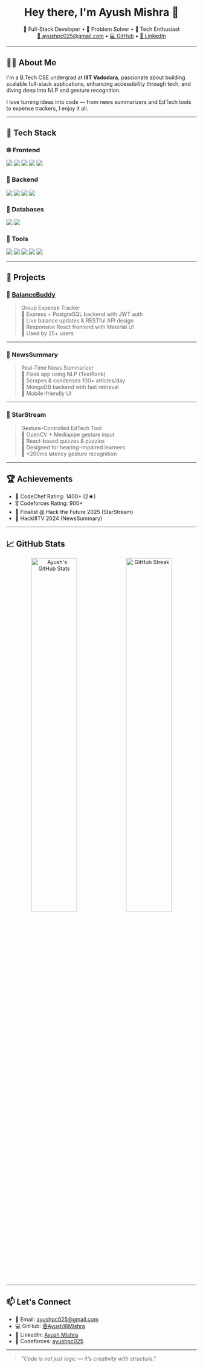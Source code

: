 <h1 align="center">Hey there, I'm Ayush Mishra 👋</h1>

<p align="center">
  🚀 Full-Stack Developer • 🧠 Problem Solver • 🎯 Tech Enthusiast  
  <br>
  <a href="mailto:ayushpc025@gmail.com">📧 ayushpc025@gmail.com</a> • 
  <a href="https://github.com/Ayush16Mishra">💻 GitHub</a> • 
  <a href="https://www.linkedin.com/in/ayush-mishra-839348291/">🔗 LinkedIn</a>
</p>

---

## 🧑‍💻 About Me

I'm a B.Tech CSE undergrad at **IIIT Vadodara**, passionate about building scalable full-stack applications, enhancing accessibility through tech, and diving deep into NLP and gesture recognition.

I love turning ideas into code — from news summarizers and EdTech tools to expense trackers, I enjoy it all.

---

## 🔧 Tech Stack

### 🌐 Frontend
<p>
  <img src="https://img.shields.io/badge/React-20232A?style=for-the-badge&logo=react&logoColor=61DAFB"/>
  <img src="https://img.shields.io/badge/Tailwind_CSS-38B2AC?style=for-the-badge&logo=tailwind-css&logoColor=white"/>
  <img src="https://img.shields.io/badge/Material--UI-0081CB?style=for-the-badge&logo=mui&logoColor=white"/>
  <img src="https://img.shields.io/badge/HTML5-E34F26?style=for-the-badge&logo=html5&logoColor=white"/>
  <img src="https://img.shields.io/badge/CSS3-1572B6?style=for-the-badge&logo=css3&logoColor=white"/>
</p>

### 🧠 Backend
<p>
  <img src="https://img.shields.io/badge/Node.js-339933?style=for-the-badge&logo=nodedotjs&logoColor=white"/>
  <img src="https://img.shields.io/badge/Express.js-000000?style=for-the-badge&logo=express&logoColor=white"/>
  <img src="https://img.shields.io/badge/Flask-000000?style=for-the-badge&logo=flask&logoColor=white"/>
  <img src="https://img.shields.io/badge/JWT-000000?style=for-the-badge&logo=jsonwebtokens&logoColor=white"/>
</p>

### 💾 Databases
<p>
  <img src="https://img.shields.io/badge/PostgreSQL-336791?style=for-the-badge&logo=postgresql&logoColor=white"/>
  <img src="https://img.shields.io/badge/MongoDB-4EA94B?style=for-the-badge&logo=mongodb&logoColor=white"/>
</p>

### 🔧 Tools
<p>
  <img src="https://img.shields.io/badge/Git-F05032?style=for-the-badge&logo=git&logoColor=white"/>
  <img src="https://img.shields.io/badge/Docker-2496ED?style=for-the-badge&logo=docker&logoColor=white"/>
  <img src="https://img.shields.io/badge/Postman-FF6C37?style=for-the-badge&logo=postman&logoColor=white"/>
  <img src="https://img.shields.io/badge/Figma-F24E1E?style=for-the-badge&logo=figma&logoColor=white"/>
  <img src="https://img.shields.io/badge/OpenCV-5C3EE8?style=for-the-badge&logo=opencv&logoColor=white"/>
</p>

---

## 📌 Projects

### 💸 [BalanceBuddy](https://balance-buddy-ruddy.vercel.app/)
> Group Expense Tracker  
🔹 Express + PostgreSQL backend with JWT auth  
🔹 Live balance updates & RESTful API design  
🔹 Responsive React frontend with Material UI  
🔹 Used by 25+ users

---

### 📰 NewsSummary
> Real-Time News Summarizer  
🔹 Flask app using NLP (TextRank)  
🔹 Scrapes & condenses 100+ articles/day  
🔹 MongoDB backend with fast retrieval  
🔹 Mobile-friendly UI

---

### 🤟 StarStream
> Gesture-Controlled EdTech Tool  
🔹 OpenCV + Mediapipe gesture input  
🔹 React-based quizzes & puzzles  
🔹 Designed for hearing-impaired learners  
🔹 <200ms latency gesture recognition

---

## 🏆 Achievements

- 🥈 CodeChef Rating: 1400+ (2★)  
- 🎖️ Codeforces Rating: 900+  
- 🥇 Finalist @ Hack the Future 2025 (StarStream)  
- 🥈 HackIIITV 2024 (NewsSummary)

---

## 📈 GitHub Stats

<p align="center">
  <img src="https://github-readme-stats.vercel.app/api?username=Ayush16Mishra&show_icons=true&theme=radical" alt="Ayush's GitHub Stats" width="49%"/>
  <img src="https://github-readme-streak-stats.herokuapp.com/?user=Ayush16Mishra&theme=radical" alt="GitHub Streak" width="49%"/>
</p>

---

## 📫 Let's Connect

- 💌 Email: [ayushpc025@gmail.com](mailto:ayushpc025@gmail.com)  
- 💻 GitHub: [@Ayush16Mishra](https://github.com/Ayush16Mishra)  
- 💼 LinkedIn: [Ayush Mishra](https://www.linkedin.com/in/ayush-mishra-839348291/)  
- 🔎 Codeforces: [ayushpc025](https://codeforces.com/profile/ayushpc025)

---

> *"Code is not just logic — it's creativity with structure."*
